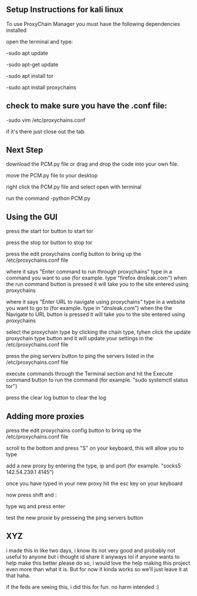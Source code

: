 Setup Instructions for kali linux
--------------------------
To use ProxyChain Manager you must have the following dependencies installed

open the terminal and type:

-sudo apt update

-sudo apt-get update

-sudo apt install tor

-sudo apt install proxychains

check to make sure you have the .conf file:
----------------------------------------------
-sudo vim /etc/proxychains.conf

if it's there just close out the tab.

Next Step
---------------
download the PCM.py file or drag and drop the code into your own file.

move the PCM.py file to your desktop

right click the PCM.py file and select open with terminal 

run the command -python PCM.py

Using the GUI
-------------------
press the start tor button to start tor

press the stop tor button to stop tor

press the edit proxychains config button to bring up the /etc/proxychains.conf file

where it says "Enter command to run through proxychains" type in a command you want to use (for example. type "firefox dnsleak.com") when the run command button is pressed it will take you to the site entered using proxychains

where it says "Enter URL to navigate using proxychains" type in a website you want to go to (for example. type in "dnsleak.com") when the the Navigate to URL button is pressed it will take you to the site entered using proxychains

select the proxychain type by clicking the chain type, tyhen click the update proxychain type button and it will update your settings in the /etc/proxychains.conf file

press the ping servers button to ping the servers listed in the /etc/proxychains.conf file

execute commands through the Terminal section and hit the Execute command button to run the command (for example. "sudo systemctl status tor")

press the clear log button to clear the log

Adding more proxies
------------------------------
press the edit proxychains config button to bring up the /etc/proxychains.conf file

scroll to the bottom and press "S" on your keyboard, this will allow you to type

add a new proxy by entering the type, ip and port (for example. "socks5  142.54.239.1  4145")

once you have typed in your new proxy hit the esc key on your keyboard

now press shift and : 

type wq and press enter

test the new proxie by presseing the ping servers button


XYZ
----------------------
i made this in like two days, i know its not very good and probably not useful to anyone but i thought id share it anyways lol if anyone wants to help make this better please do so, i would love the help making this project even more than what it is. But for now it kinda works so we'll just leave it at that haha. 

if the feds are seeing this, i did this for fun. no harm intended :)

